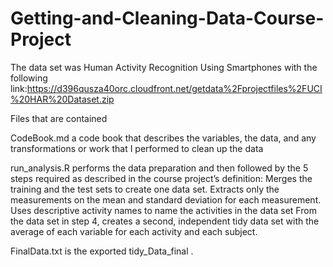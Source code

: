 # Getting-and-Cleaning-Data-Course-Project

The data set was Human Activity Recognition Using Smartphones with the following link:https://d396qusza40orc.cloudfront.net/getdata%2Fprojectfiles%2FUCI%20HAR%20Dataset.zip

Files that are contained

CodeBook.md
a code book that describes the variables, the data, and any transformations or work that I performed to clean up the data

run_analysis.R 
performs the data preparation and then followed by the 5 steps required as described in the course project’s definition:
Merges the training and the test sets to create one data set.
Extracts only the measurements on the mean and standard deviation for each measurement.
Uses descriptive activity names to name the activities in the data set
From the data set in step 4, creates a second, independent tidy data set with the average of each variable for each activity and each subject.

FinalData.txt 
is the exported tidy_Data_final .
